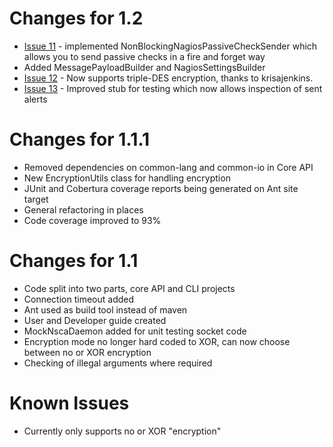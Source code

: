 # Changes for 1.2 #

  * [Issue 11](https://code.google.com/p/jsendnsca/issues/detail?id=11) - implemented NonBlockingNagiosPassiveCheckSender which allows you to send passive checks in a fire and forget way
  * Added MessagePayloadBuilder and NagiosSettingsBuilder
  * [Issue 12](https://code.google.com/p/jsendnsca/issues/detail?id=12) - Now supports triple-DES encryption, thanks to krisajenkins.
  * [Issue 13](https://code.google.com/p/jsendnsca/issues/detail?id=13) - Improved stub for testing which now allows inspection of sent alerts

# Changes for 1.1.1 #

  * Removed dependencies on common-lang and common-io in Core API
  * New EncryptionUtils class for handling encryption
  * JUnit and Cobertura coverage reports being generated on Ant site target
  * General refactoring in places
  * Code coverage improved to 93%

# Changes for 1.1 #

  * Code split into two parts, core API and CLI projects
  * Connection timeout added
  * Ant used as build tool instead of maven
  * User and Developer guide created
  * MockNscaDaemon added for unit testing socket code
  * Encryption mode no longer hard coded to XOR, can now choose between no or XOR encryption
  * Checking of illegal arguments where required

# Known Issues #

  * Currently only supports no or XOR "encryption"